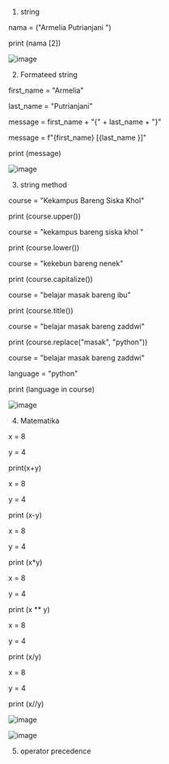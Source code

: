 1. string

nama = ("Armelia Putrianjani ")

print (nama [2])

![image](https://user-images.githubusercontent.com/93025147/140633625-ea5a1a44-f38b-4e00-b044-58387f7216e3.png)


2. Formateed string

first_name = "Armelia"

last_name = "Putrianjani"

message = first_name + "{" + last_name + "}"

message = f"{first_name} [{last_name }]"

print (message)

![image](https://user-images.githubusercontent.com/93025147/140633751-4437cd30-f59f-4fc4-83c5-0a4432550cf5.png)

3. string method

course = "Kekampus Bareng Siska Khol"

print (course.upper())

course = "kekampus bareng siska khol "

print (course.lower())

course = "kekebun bareng nenek"

print (course.capitalize())

course = "belajar masak bareng ibu"

print (course.title())

course = "belajar masak bareng zaddwi"

print (course.replace("masak", "python"))

course = "belajar masak bareng zaddwi"

language = "python"

print (language in course)

![image](https://user-images.githubusercontent.com/93025147/140634440-d541b6b8-e2f7-42a6-8a6a-44082c582987.png)

4. Matematika

x = 8

y = 4

print(x+y)

x = 8

y = 4

print (x-y)

x = 8

y = 4

print (x*y)

x = 8

y = 4

print (x ** y)

x = 8

y = 4

print (x/y)


x = 8

y = 4

print (x//y)

![image](https://user-images.githubusercontent.com/93025147/140634676-ff58c57f-db20-4595-bb29-b0da5b3e7e15.png)

![image](https://user-images.githubusercontent.com/93025147/140634689-0a5c7dff-744d-42c8-be4b-f1a32548321a.png)

5. operator precedence
